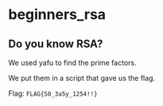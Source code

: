 # beginners_rsa

## Do you know RSA?

We used yafu to find the prime factors.

We put them in a script that gave us the flag.

Flag: `FLAG{S0_3a5y_1254!!}`